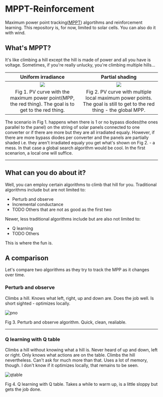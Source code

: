 # MPPT-Reinforcement

Maximum power point tracking([MPPT](https://en.wikipedia.org/wiki/Maximum_power_point_tracking)) algortihms and reinforcement learning. This repository is, for now, limited to solar cells. You can also do it with wind.

## What's MPPT?
It's like climbing a hill except the hill is made of power and all you have is voltage. Sometimes, if you're really unlucky, you're climbing multiple hills... 


Uniform irradiance | Partial shading 
:-------------------------:|:-------------------------:
![](https://user-images.githubusercontent.com/69254199/149011438-c53af46e-cf2e-4a34-87e4-5e945fd84d21.png)  |  ![](https://user-images.githubusercontent.com/69254199/149194992-f5cb5d91-46d8-4a2d-9f0f-7de6a9fc1e3f.png)
Fig 1. PV curve with the maximum power point(MPP, the red thing). The goal is to get to the red thing. | Fig 2. PV curve with multiple local maximum power points. The goal is still to get to the red thing - the global MPP.


The scenario in Fig 1. happens when there is 1 or no bypass diodes(the ones parallel to the panel) on the string of solar panels connected to one converter or if there are more  but they are all irradiated equaly. However, if there are more bypass diodes per converter and the panels are partially shaded i.e. they aren't irradiated equaly you get what's shown on Fig 2. - a mess. In that case a global search algorithm would be cool. In the first scenarion, a local one will suffice. 
<hr>

## What can you do about it?
Well, you can employ certain algorithms to climb that hill for you. Traditional algorithms include but are not limited to:
* Perturb and observe
* Incremental conductance
* TODO Others that are not as good as the first two

Newer, less traditional algorithms include but are also not limited to:
* Q learning 
* TODO Others

This is where the fun is.

## A comparison

Let's compare two algorithms as they try to track the MPP as it changes over time.

### Perturb and observe

Climbs a hill. Knows what left, right, up and down are. Does the job well. Is short sighted - optimizes locally.

![pno](https://user-images.githubusercontent.com/69254199/149156013-2e73ce2a-b972-4c35-89bc-731606ecd50a.png)

Fig 3. Perturb and observe algorithm. Quick, clean, realiable.
<hr>

### Q learning with Q table

Climbs a hill without knowing what a hill is. Never heard of up and down, left or right. Only knows what actions are on the table. Climbs the hill nevertheless. Can't ask for much more than that. Uses a lot of memory, though. I don't know if it optimizes locally, that remains to be seen.


![qtable](https://user-images.githubusercontent.com/69254199/149156056-14f91d4a-a12a-419f-8211-96fb46a5debc.png)

Fig 4. Q learning with Q table. Takes a while to warm up, is a little sloppy but gets the job done.
